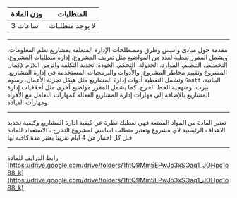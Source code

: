 | وزن المادة | المتطلبات |  
|---|---|  
| 3 ساعات | لا يوجد متطلبات |

---

<!-- start -->

مقدمة حول مبادئ وأسس وطرق ومصطلحات الإدارة المتعلقة بمشاريع نظم المعلومات. ويشمل المقرر تغطية لعدد من المواضيع مثل تعريف
المشروع، إدارة متطلبات المشروع، التخطيط، التنظيم، الموارد، الجدولة، التحكم، الجودة، تحديد التكلفة والزمن اللازم لإكمال
المشروع وتقييم مخاطر المشروع، والأدوات والبرمجيات المستخدمة في إدارة المشاريع. وتشمل التغطية أدوات إدارة المشاريع مثل
هيكل تجزئة الأعمال، رسوم `Gantt` البيانية، بيرت، ومنهجية الخط الحرج. كما يشمل المقرر مواضيع أخرى مثل أخلاقيات إدارة
المشاريع بالإضافة إلى مهارات إدارة المشاريع الفعالة كمهارات التعامل مع الأفراد ومهارات القيادة.

---
تعتبر المادة من المواد الممتعة فهي تعطيك نظرة عن كيفية ادارة المشاريع وكيفية تحديد الاهداف الرئيسية لاي مشروع وتعتبر
متطلب اساسي لمشروع التخرج ، الاستعداد للمادة قبل كل اختبار من 4 ايام تقريبا يعتبر مدة كافية لها

---
رابط الدرايف للمادة
[https://drive.google.com/drive/folders/1fitQ9Mm5EPwJo3xSOaq1_JOHpc1o88_k](https://drive.google.com/drive/folders/1fitQ9Mm5EPwJo3xSOaq1_JOHpc1o88_k)
